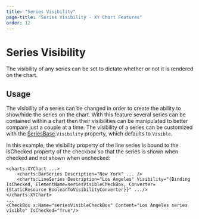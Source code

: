```yaml
---
title: "Series Visibility"
page-title: "Series Visibility - XY Chart Features"
order: 12
---
```

# Series Visibility

The visibility of any series can be set to dictate whether or not it is rendered on the chart.

## Usage

The visibility of a series can be changed in order to create the ability to show/hide the series on the chart.  With this feature several series can be contained within a chart then their visibilities can be manipulated to better compare just a couple at a time.  The visibility of a series can be customized with the [SeriesBase](xref:@ActiproUIRoot.Controls.Charts.Primitives.SeriesBase).`Visibility` property, which defaults to `Visible`.

In this example, the visibility property of the line series is bound to the IsChecked property of the checkbox so that the series is shown when checked and not shown when unchecked:

```xaml
<charts:XYChart ...>
	<charts:BarSeries Description="New York" ... />
	<charts:LineSeries Description="Los Angeles" Visibility="{Binding IsChecked, ElementName=seriesVisibleCheckBox, Converter={StaticResource BooleanToVisibilityConverter}}" .../>
</charts:XYChart>
...
<CheckBox x:Name="seriesVisibleCheckBox" Content="Los Angeles series visible" IsChecked="True"/>
```

